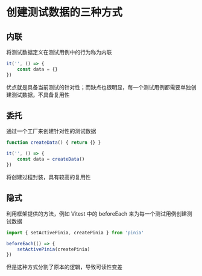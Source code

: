 # 创建测试数据的三种方式

## 内联

将测试数据定义在测试用例中的行为称为内联  

```typescript
it('', () => {
    const data = {}
})
```

优点就是具备当前测试的针对性；而缺点也很明显，每一个测试用例都需要单独创建测试数据，不具备复用性

## 委托

通过一个工厂来创建针对性的测试数据

```ts
function createData() { return {} }

it('', () => {
    const data = createData()
})
```

将创建过程封装，具有较高的复用性

## 隐式

利用框架提供的方法，例如 Vitest 中的 beforeEach 来为每一个测试用例创建测试数据

```ts
import { setActivePinia, createPinia } from 'pinia'

beforeEach(() => {
    setActivePinia(createPinia)
})
```

但是这种方式分割了原本的逻辑，导致可读性变差
